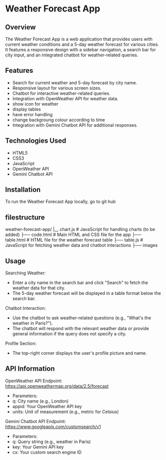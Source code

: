 # Weather Forecast App

## Overview

The Weather Forecast App is a web application that provides users with current weather conditions and a 5-day weather forecast for various cities. It features a responsive design with a sidebar navigation, a search bar for city input, and an integrated chatbot for weather-related queries.

## Features

- Search for current weather and 5-day forecast by city name.
- Responsive layout for various screen sizes.
- Chatbot for interactive weather-related queries.
- Integration with OpenWeather API for weather data.
- show icon for weather
- display tables 
- have error handling 
- change  backgroung colour according to time 
- Integration with Gemini Chatbot API for additional responses.

## Technologies Used

- HTML5
- CSS3
- JavaScript
- OpenWeather API
- Gemini Chatbot API

## Installation

To run the Weather Forecast App locally, 
go to git hub 
  

  ## filestructure
 weather-forecast-app/
|__ chart.js              # JavaScript for handling charts (to be added)
├── code.html            # Main HTML and CSS  file for the app
├── table.html            # HTML file for the weather forecast table
├── table.js              # JavaScript for fetching weather data and chatbot interactions
├── images            

## Usage
Searching Weather:
- Enter a city name in the search bar and click "Search" to fetch the weather data for that city.
- The 5-day weather forecast will be displayed in a table format below the search bar.

Chatbot Interaction:

- Use the chatbot to ask weather-related questions (e.g., "What's the weather in Paris?").
- The chatbot will respond with the relevant weather data or provide general information if the query does not specify a city.

Profile Section:
- The top-right corner displays the user's profile picture and name.

## API Information
OpenWeather API
Endpoint: https://api.openweathermap.org/data/2.5/forecast

- Parameters:
 - q: City name (e.g., London)
 - appid: Your OpenWeather API key
 - units: Unit of measurement (e.g., metric for Celsius)

Gemini Chatbot API
Endpoint: https://www.googleapis.com/customsearch/v1


- Parameters:
 - q: Query string (e.g., weather in Paris)
 - key: Your Gemini API key
 - cx: Your custom search engine ID

